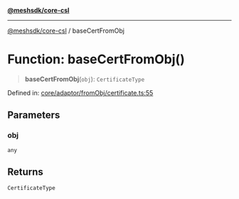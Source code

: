 [**@meshsdk/core-csl**](../README.md)

***

[@meshsdk/core-csl](../globals.md) / baseCertFromObj

# Function: baseCertFromObj()

> **baseCertFromObj**(`obj`): `CertificateType`

Defined in: [core/adaptor/fromObj/certificate.ts:55](https://github.com/MeshJS/mesh/blob/1abde1553cbd7cf2cf4e40197fc0de9e4a7d0f49/packages/mesh-core-csl/src/core/adaptor/fromObj/certificate.ts#L55)

## Parameters

### obj

`any`

## Returns

`CertificateType`
